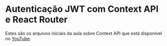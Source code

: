 # Autenticação JWT com Context API e React Router

Estes são os arquivos iniciais da aula sobre Context API que está disponível no [YouTube](https://youtu.be/AClyxTbfI08).

